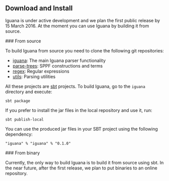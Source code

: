 
<h2>Download and Install</h2>

<p>Iguana is under active development and we plan the first public release by 15 
March 2016. At the moment you can use Iguana by building it from source.</p>

<div id="Source" class="subgroup" markdown="1">
### From source

<p>To build Iguana from source you need to clone the following git 
repositories:</p>

- [iguana](https://github.com/iguana-parser/iguana): The main Iguana parser functionality
- [parse-trees](https://github.com/iguana-parser/parse-trees): SPPF constructions and terms
- [regex](https://github.com/iguana-parser/regex): Regular expressions
- [utils](https://github.com/iguana-parser/utils): Parsing utilities

<p>All these projects are <a href="http://www.scala-sbt.org">sbt</a> projects.
To build Iguana, go to the <code>iguana</code> directory and execute:</p>
    
    sbt package

<p>If you prefer to install the jar files in the local repository and use it,
 run:</p>

    sbt publish-local

<p>You can use the produced jar files in your SBT project using the following 
dependency:</p>


    "iguana" % "iguana" % "0.1.0"

</div>

<div id="Binary" class="subgroup" markdown="1">
### From binary

Currently, the only way to build Iguana is to build it from source using sbt.
In the near future, after the first release, we plan to put binaries to an online repository.
</div>


